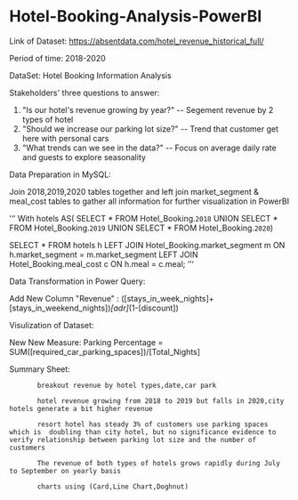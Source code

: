 # Hotel-Booking-Analysis-PowerBI

Link of Dataset: https://absentdata.com/hotel_revenue_historical_full/

Period of time: 2018-2020

DataSet: Hotel Booking Information Analysis

Stakeholders' three questions to answer:

1. "Is our hotel's revenue growing by year?"  -- Segement revenue by 2 types of hotel
2. "Should we increase our parking lot size?" -- Trend that customer get here with personal cars
3. "What trends can we see in the data?"  -- Focus on average daily rate and guests to explore seasonality

Data Preparation in MySQL:

Join 2018,2019,2020 tables together and left join market_segment & meal_cost tables to gather all information for further visualization in PowerBI

’‘’
With hotels AS(
SELECT * FROM Hotel_Booking.`2018`
UNION
SELECT * FROM Hotel_Booking.`2019`
UNION
SELECT * FROM Hotel_Booking.`2020`)

SELECT 
    *
FROM hotels h
LEFT JOIN Hotel_Booking.market_segment m
ON h.market_segment = m.market_segment
LEFT JOIN Hotel_Booking.meal_cost c 
ON h.meal = c.meal;
‘’‘


Data Transformation in Power Query:

Add New Column "Revenue" : ([stays_in_week_nights]+[stays_in_weekend_nights])*[adr]*(1-[discount])

Visulization of Dataset:

New New Measure: Parking Percentage = SUM([required_car_parking_spaces])/[Total_Nights]

Summary Sheet:

           breakout revenue by hotel types,date,car park
           
           hotel revenue growing from 2018 to 2019 but falls in 2020,city hotels generate a bit higher revenue

           resort hotel has steady 3% of customers use parking spaces which is  doubling than city hotel, but no significance evidence to verify relationship between parking lot size and the number of customers
           
           The revenue of both types of hotels grows rapidly during July to September on yearly basis
           
           charts using (Card,Line Chart,Doghnut)

